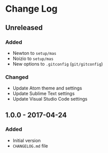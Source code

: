 # Change Log

## Unreleased

### Added

- Newton to `setup/mas`
- Noizio to `setup/mas`
- New options to `.gitconfig` (`git/gitconfig`)

### Changed

- Update Atom theme and settings
- Update Sublime Text settings
- Update Visual Studio Code settings

## 1.0.0 - 2017-04-24

### Added

- Initial version
- `CHANGELOG.md` file
